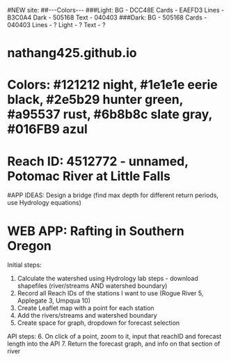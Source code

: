 #NEW site:
##---Colors---
###Light:
BG - DCC48E
Cards - EAEFD3
Lines - B3C0A4
Dark - 505168
Text - 040403
###Dark:
BG - 505168
Cards - 040403
Lines - ?
Light - ?
Text - ?




# nathang425.github.io
# Colors: #121212 night, #1e1e1e eerie black, #2e5b29 hunter green, #a95537 rust, #6b8b8c slate gray, #016FB9 azul
# Reach ID: 4512772 - unnamed, Potomac River at Little Falls
#APP IDEAS: Design a bridge (find max depth for different return periods, use Hydrology equations)
# WEB APP: Rafting in Southern Oregon
Initial steps:
1. Calculate the watershed using Hydrology lab steps - download shapefiles (river/streams AND watershed boundary)
2. Record all Reach IDs of the stations I want to use (Rogue River 5, Applegate 3, Umpqua 10)
3. Create Leaflet map with a point for each station
4. Add the rivers/streams and watershed boundary
5. Create space for graph, dropdown for forecast selection

API steps:
6. On click of a point, zoom to it, input that reachID and forecast length into the API
7. Return the forecast graph, and info on that section of river
